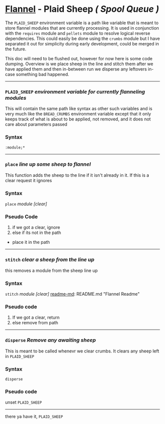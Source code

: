 # [Flannel][readme-md] - Plaid Sheep *( Spool Queue )*

The `PLAID_SHEEP` environment variable is a path like variable that is meant to store flannel modules that are currently processing. It is used in conjunction with the `requires` module and `pellets` module to resolve logical reverse dependencies. This could easily be done using the `crumbs` module but I have separated it out for simplicity during early development, could be merged in the future.

This doc will need to be flushed out, however for now here is some code dumping. Overview is we place sheep in the line and stitch them after we have applied them and then in-between run we disperse any leftovers in-case something bad happened.

---

### `PLAID_SHEEP` *environment variable for currently flanneling modules*

This will contain the same path like syntax as other such variables and is very much like the `BREAD_CRUMBS` environment variable except that it only keeps track of what is about to be applied, not removed, and it does not care about parameters passed

### Syntax

`:module;*`

---

### `place` *line up some sheep to flannel*

This function adds the sheep to the line if it isn't already in it.
If this is a clear request it ignores

### Syntax

`place` *module [clear]*

### Pseudo Code

1. if we got a clear, ignore
2. else if its not in the path
  - place it in the path

---

### `stitch` *clear a sheep from the line up*

this removes a module from the sheep line up

### Syntax

`stitch` *module [clear]*
[readme-md]: README.md "Flannel Readme"

### Pseudo code

1. If we got a clear, return
2. else remove from path

---

### `disperse` *Remove any awaiting sheep*

This is meant to be called whenevr we clear crumbs. It clears any sheep left in `PLAID_SHEEP`

### Syntax

`disperse`

### Pseudo code

unset `PLAID_SHEEP`

---

there ya have it, `PLAID_SHEEP`

[readme-md]: ../README.md "Flannel Readme"
